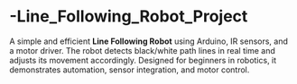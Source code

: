 # -Line_Following_Robot_Project
A simple and efficient **Line Following Robot** using Arduino, IR sensors, and a motor driver. The robot detects black/white path lines in real time and adjusts its movement accordingly. Designed for beginners in robotics, it demonstrates automation, sensor integration, and motor control.
